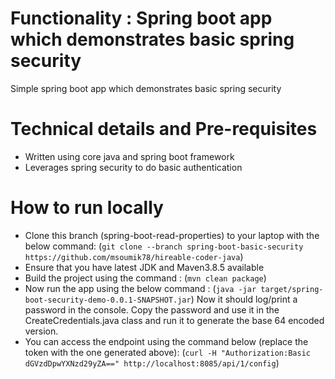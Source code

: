 # Functionality : Spring boot app which demonstrates basic spring security
Simple spring boot app which demonstrates basic spring security


# Technical details and Pre-requisites
- Written using core java and spring boot framework
- Leverages spring security to do basic authentication


# How to run locally
- Clone this branch (spring-boot-read-properties) to your laptop with the below command:
  (`git clone --branch spring-boot-basic-security https://github.com/msoumik78/hireable-coder-java`)
- Ensure that you have latest JDK and Maven3.8.5 available
- Build the project using the command :
  (`mvn clean package`)
- Now run the app using the below command :
  (`java -jar target/spring-boot-security-demo-0.0.1-SNAPSHOT.jar`)
  Now it should log/print a password in the console.
  Copy the password and use it in the CreateCredentials.java class and run it to generate the base 64 encoded version.
- You can access the endpoint using the command below (replace the token with the one generated above):
  (`curl -H "Authorization:Basic dGVzdDpwYXNzd29yZA==" http://localhost:8085/api/1/config`)

